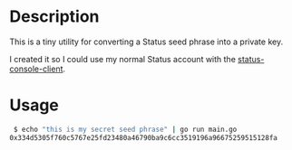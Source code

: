 # Description

This is a tiny utility for converting a Status seed phrase into a private key.

I created it so I could use my normal Status account with the [status-console-client](https://github.com/status-im/status-console-client).

# Usage

```bash
 $ echo "this is my secret seed phrase" | go run main.go
0x334d5305f760c5767e25fd23480a46790ba9c6cc3519196a96675259515128fa
```
